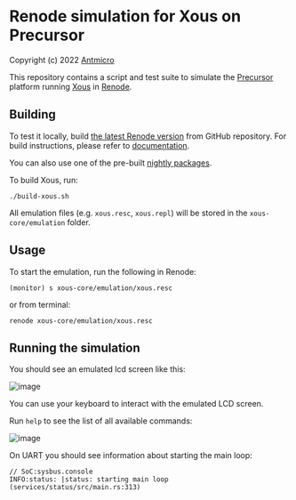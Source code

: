 # Renode simulation for Xous on Precursor

Copyright (c) 2022 [Antmicro](https://www.antmicro.com/)

This repository contains a script and test suite to simulate the [Precursor](https://betrusted.io/) platform running [Xous](https://github.com/betrusted-io/xous-core) in [Renode](https://renode.io).

## Building

To test it locally, build [the latest Renode version](https://github.com/renode/renode/tree/master) from GitHub repository. For build instructions, please refer to [documentation](https://renode.readthedocs.io/en/latest/advanced/building_from_sources.html).

You can also use one of the pre-built [nightly packages](https://builds.renode.io).

To build Xous, run:

```
./build-xous.sh
```

All emulation files (e.g. ``xous.resc``, ``xous.repl``) will be stored in the ``xous-core/emulation`` folder.

## Usage

To start the emulation, run the following in Renode:

```
(monitor) s xous-core/emulation/xous.resc
```

or from terminal:

```
renode xous-core/emulation/xous.resc
```

## Running the simulation

You should see an emulated lcd screen like this:

![image](https://user-images.githubusercontent.com/95023110/151563022-21547748-d525-4f2f-b243-25d0ef246225.png)

You can use your keyboard to interact with the emulated LCD screen.

Run ``help`` to see the list of all available commands:

![image](https://user-images.githubusercontent.com/95023110/151568003-22b91b46-18da-4fd8-91f2-b7c230661c5c.png)

On UART you should see information about starting the main loop:

```
// SoC:sysbus.console
INFO:status: |status: starting main loop (services/status/src/main.rs:313)
```

